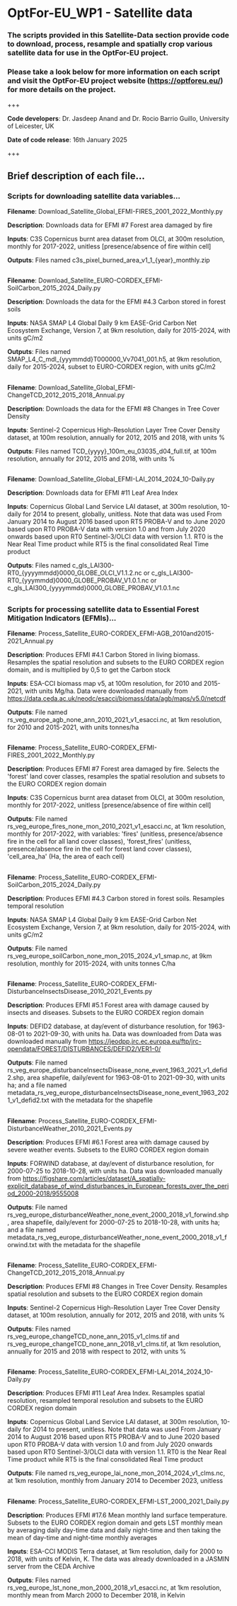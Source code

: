 # OptFor-EU_WP1 - Satellite data

### The scripts provided in this Satellite-Data section provide code to download, process, resample and spatially crop various satellite data for use in the OptFor-EU project. 
### Please take a look below for more information on each script and visit the OptFor-EU project website (https://optforeu.eu/) for more details on the project.

+++

__Code developers__: Dr. Jasdeep Anand and Dr. Rocio Barrio Guillo, University of Leicester, UK

__Date of code release__: 16th January 2025

+++

## Brief description of each file...

### Scripts for downloading satellite data variables...

__Filename__: Download_Satellite_Global_EFMI-FIRES_2001_2022_Monthly.py

__Description__: Downloads data for EFMI #7 Forest area damaged by fire

__Inputs__: C3S Copernicus burnt area dataset from OLCI, at 300m resolution, monthly for 2017-2022, unitless [presence/absence of fire within cell]

__Outputs__: Files named c3s_pixel_burned_area_v1_1_{year}_monthly.zip
##

__Filename__: Download_Satellite_EURO-CORDEX_EFMI-SoilCarbon_2015_2024_Daily.py

__Description__: Downloads the data for the EFMI #4.3 Carbon stored in forest soils

__Inputs__: NASA SMAP L4 Global Daily 9 km EASE-Grid Carbon Net Ecosystem Exchange, Version 7, at 9km resolution, daily for 2015-2024, with units gC/m2

__Outputs__: Files named SMAP_L4_C_mdl_{yyymmdd}T000000_Vv7041_001.h5, at 9km resolution, daily for 2015-2024, subset to EURO-CORDEX region, with units gC/m2
##

__Filename__: Download_Satellite_Global_EFMI-ChangeTCD_2012_2015_2018_Annual.py

__Description__: Downloads the data for the EFMI #8 Changes in Tree Cover Density

__Inputs__: Sentinel-2 Copernicus High-Resolution Layer Tree Cover Density dataset, at 100m resolution, annually for 2012, 2015 and 2018, with units %

__Outputs__: Files named TCD_{yyyy}_100m_eu_03035_d04_full.tif, at 100m resolution, annually for 2012, 2015 and 2018, with units %
##

__Filename__: Download_Satellite_Global_EFMI-LAI_2014_2024_10-Daily.py

__Description__: Downloads data for EFMI #11 Leaf Area Index

__Inputs__: Copernicus Global Land Service LAI dataset, at 300m resolution, 10-daily for 2014 to present, globally, unitless. Note that data was used From January 2014 to August 2016 based upon RT5 PROBA-V and to June 2020 based upon RT0 PROBA-V data with version 1.0 and from July 2020 onwards based upon RT0 Sentinel-3/OLCI data with version 1.1. RT0 is the Near Real Time product while RT5 is the final consolidated Real Time product

__Outputs__: Files named c_gls_LAI300-RT0_{yyyymmdd}0000_GLOBE_OLCI_V1.1.2.nc or c_gls_LAI300-RT0_{yyymmdd}0000_GLOBE_PROBAV_V1.0.1.nc or c_gls_LAI300_{yyyymmdd}0000_GLOBE_PROBAV_V1.0.1.nc
##

### Scripts for processing satellite data to Essential Forest Mitigation Indicators (EFMIs)...

__Filename__: Process_Satellite_EURO-CORDEX_EFMI-AGB_2010and2015-2021_Annual.py

__Description__: Produces EFMI #4.1 Carbon Stored in living biomass. Resamples the spatial resolution and subsets to the EURO CORDEX region domain, and is multiplied by 0,5 to get the Carbon stock

__Inputs__: ESA-CCI biomass map v5, at 100m resolution, for 2010 and 2015-2021, with units Mg/ha. Data were downloaded manually from https://data.ceda.ac.uk/neodc/esacci/biomass/data/agb/maps/v5.0/netcdf

__Outputs__: File named rs_veg_europe_agb_none_ann_2010_2021_v1_esacci.nc, at 1km resolution, for 2010 and 2015-2021, with units tonnes/ha
##

__Filename__: Process_Satellite_EURO-CORDEX_EFMI-FIRES_2001_2022_Monthly.py

__Description__: Produces EFMI #7 Forest area damaged by fire. Selects the 'forest' land cover classes, resamples the spatial resolution and subsets to the EURO CORDEX region domain

__Inputs__: C3S Copernicus burnt area dataset from OLCI, at 300m resolution, monthly for 2017-2022, unitless [presence/absence of fire within cell]

__Outputs__: File named rs_veg_europe_fires_none_mon_2010_2021_v1_esacci.nc, at 1km resolution, monthly for 2017-2022, with variables: 'fires' (unitless, presence/absence fire in the cell for all land cover classes), 'forest_fires' (unitless, presence/absence fire in the cell for forest land cover classes), 'cell_area_ha' (Ha, the area of each cell)
##

__Filename__: Process_Satellite_EURO-CORDEX_EFMI-SoilCarbon_2015_2024_Daily.py

__Description__: Produces EFMI #4.3 Carbon stored in forest soils. Resamples temporal resolution

__Inputs__: NASA SMAP L4 Global Daily 9 km EASE-Grid Carbon Net Ecosystem Exchange, Version 7, at 9km resolution, daily for 2015-2024, with units gC/m2

__Outputs__: File named rs_veg_europe_soilCarbon_none_mon_2015_2024_v1_smap.nc, at 9km resolution, monthly for 2015-2024, with units tonnes C/ha
##

__Filename__: Process_Satellite_EURO-CORDEX_EFMI-DisturbanceInsectsDisease_2010_2021_Events.py

__Description__: Produces EFMI #5.1 Forest area with damage caused by insects and diseases. Subsets to the EURO CORDEX region domain

__Inputs__: DEFID2 database, at day/event of disturbance resolution, for 1963-08-01 to 2021-09-30, with units ha. Data was downloaded from Data was downloaded manually from https://jeodpp.jrc.ec.europa.eu/ftp/jrc-opendata/FOREST/DISTURBANCES/DEFID2/VER1-0/

__Outputs__: File named rs_veg_europe_disturbanceInsectsDisease_none_event_1963_2021_v1_defid2.shp, area shapefile, daily/event for 1963-08-01 to 2021-09-30, with units ha; and a file named metadata_rs_veg_europe_disturbanceInsectsDisease_none_event_1963_2021_v1_defid2.txt with the metadata for the shapefile
##

__Filename__: Process_Satellite_EURO-CORDEX_EFMI-DisturbanceWeather_2010_2021_Events.py

__Description__: Produces EFMI #6.1 Forest area with damage caused by severe weather events. Subsets to the EURO CORDEX region domain

__Inputs__: FORWIND database, at day/event of disturbance resolution, for 2000-07-25 to 2018-10-28, with units ha. Data was downloaded manually from https://figshare.com/articles/dataset/A_spatially-explicit_database_of_wind_disturbances_in_European_forests_over_the_period_2000-2018/9555008

__Outputs__: File named rs_veg_europe_disturbanceWeather_none_event_2000_2018_v1_forwind.shp, area shapefile, daily/event for 2000-07-25 to 2018-10-28, with units ha; and a file named metadata_rs_veg_europe_disturbanceWeather_none_event_2000_2018_v1_forwind.txt with the metadata for the shapefile
##

__Filename__: Process_Satellite_EURO-CORDEX_EFMI-ChangeTCD_2012_2015_2018_Annual.py

__Description__: Produces EFMI #8 Changes in Tree Cover Density. Resamples spatial resolution and subsets to the EURO CORDEX region domain

__Inputs__: Sentinel-2 Copernicus High-Resolution Layer Tree Cover Density dataset, at 100m resolution, annually for 2012, 2015 and 2018, with units %

__Outputs__: Files named rs_veg_europe_changeTCD_none_ann_2015_v1_clms.tif and rs_veg_europe_changeTCD_none_ann_2018_v1_clms.tif, at 1km resolution, annually for 2015 and 2018 with respect to 2012, with units %
##

__Filename__: Process_Satellite_EURO-CORDEX_EFMI-LAI_2014_2024_10-Daily.py

__Description__: Produces EFMI #11 Leaf Area Index. Resamples spatial resolution, resampled temporal resolution and subsets to the EURO CORDEX region domain

__Inputs__: Copernicus Global Land Service LAI dataset, at 300m resolution, 10-daily for 2014 to present, unitless. Note that data was used From January 2014 to August 2016 based upon RT5 PROBA-V and to June 2020 based upon RT0 PROBA-V data with version 1.0 and from July 2020 onwards based upon RT0 Sentinel-3/OLCI data with version 1.1. RT0 is the Near Real Time product while RT5 is the final consolidated Real Time product

__Outputs__: File named rs_veg_europe_lai_none_mon_2014_2024_v1_clms.nc, at 1km resolution, monthly from January 2014 to December 2023, unitless
##

__Filename__: Process_Satellite_EURO-CORDEX_EFMI-LST_2000_2021_Daily.py

__Description__: Produces EFMI #17.6 Mean monthly land surface temperature. Subsets to the EURO CORDEX region domain and gets LST monthly mean by averaging daily day-time data and daily night-time and then taking the mean of day-time and night-time monthly averages

__Inputs__: ESA-CCI MODIS Terra dataset, at 1km resolution, daily for 2000 to 2018, with units of Kelvin, K. The data was already downloaded in a JASMIN server from the CEDA Archive

__Outputs__: Files named rs_veg_europe_lst_none_mon_2000_2018_v1_esacci.nc, at 1km resolution, monthly mean from March 2000 to December 2018, in Kelvin
##
